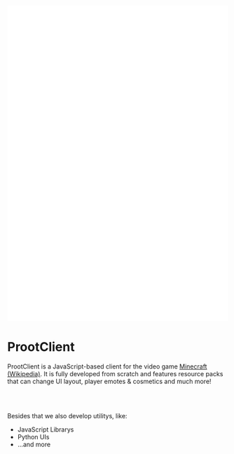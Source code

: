 <center><img height="720px" src="profile/ProotClient-Splash-GitHub.gif"></img></center>

# ProotClient 

ProotClient is a JavaScript-based client for the video game [Minecraft (Wikipedia)](https://en.wikipedia.org/wiki/Minecraft). It is fully developed from scratch and features resource packs that can change UI layout, player emotes & cosmetics and much more!

<br><br>

Besides that we also develop utilitys, like:
- JavaScript Librarys
- Python UIs
- ...and more
